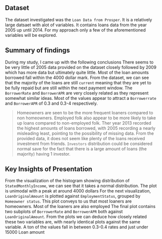 ## Dataset
The dataset investigated was the `Loan Data from Prosper`. It is a relatively large datsaet with alot of variables. It contains loans data from the year 2005 up until 2014. 
For my approach only a few of the aforementioned variables will be explored.

## Summary of findings
During my study, I came up with the following conclusions
There seems to be very little of 2005 data provided on the dataset closely followed by 2009 which has more data but ultimately quite little. 
Most of the loan amounts borrowed fall within the 4000 dollar mark. 
From the dataset, we can see that the majority of the loans are still `current` meaning that they are yet to be fully repaid but are still within the next payment window. 
The `BorrowerRate` and `BorrowerAPR` are very closely related as they represent somewhat similar ideas. Most of the values appear to attract a `Borrowerrate` and `BorrowerAPR` of 0.3 and 0.3-4 respectively.

>Homeowners are seen to be the more frequent loaners compared to non homeowners. 
Employed folk also appear to be more likely to take up loans compared to non-employed folk. 
Ther year 2013 recorded the highest amounts of loans borrowed, with 2005 recording a nearly misleading least, pointing to the possibility of missing data. 
From the provided data, it does not seem like plenty of the loans received investment from friends. 
`Investors` distribution could be considered normal save for the fact that there is a large amount of loans (the majority) having 1 investor.

## Key Insights of Presentation
From the visualization of the histogram showing distribution of `StatedMonthlyIncome`, we can see that it takes a normal distribution. The plot is unimodal with a peak at around 4000 dollars
For the next visualization, `LoanOriginalAmount` is plotted against `EmploymentStatus`, grouped by `Homeowner status`. This plot conveys to us that most loaners are homeowners. Most of the loaners are also employed
The final plot contains two subplots of `BorrowerRate` and `BorrowerAPR` both against `LoanOriginalAmount`. From the plots we can deduce how closely related these two variables are, with nearly identical plots against the same variable. A ton of the values fall in between 0.3-0.4 rates and just under 15000 Loan amount


